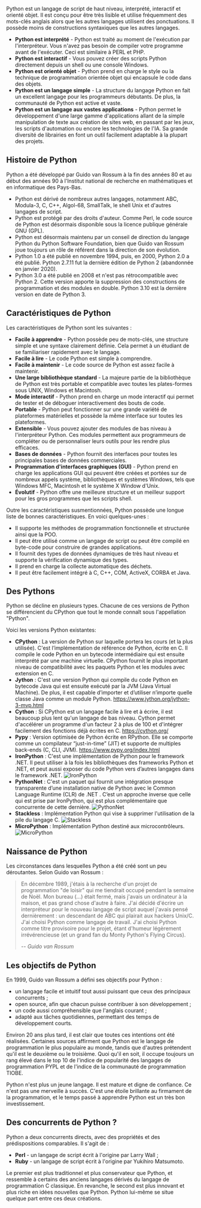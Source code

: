 Python est un langage de script de haut niveau, interprété, interactif et orienté objet. Il est conçu pour être très lisible et utilise fréquemment des mots-clés anglais alors que les autres langages utilisent des ponctuations. Il possède moins de constructions syntaxiques que les autres langages.

- **Python est interprété** - Python est traité au moment de l'exécution par l'interpréteur. Vous n'avez pas besoin de compiler votre programme avant de l'exécuter. Ceci est similaire à PERL et PHP.
- **Python est interactif** - Vous pouvez créer des scripts Python directement depuis un shell ou une console Windows.
- **Python est orienté objet** - Python prend en charge le style ou la technique de programmation orientée objet qui encapsule le code dans des objets.
- **Python est un langage simple** - La structure du langage Python en fait un excellent langage pour les programmeurs débutants. De plus, la communauté de Python est active et vaste.
- **Python est un langage aux vastes applications** - Python permet le développement d'une large gamme d'applications allant de la simple manipulation de texte aux création de sites web, en passant par les jeux, les scripts d'automation ou encore les technologies de l'IA. Sa grande diversité de librairies en font un outil facilement adaptable à la plupart des projets.

## Histoire de Python

Python a été développé par Guido van Rossum à la fin des années 80 et au début des années 90 à l'Institut national de recherche en mathématiques et en informatique des Pays-Bas.

- Python est dérivé de nombreux autres langages, notamment ABC, Modula-3, C, C++, Algol-68, SmallTalk, le shell Unix et d'autres langages de script.
- Python est protégé par des droits d'auteur. Comme Perl, le code source de Python est désormais disponible sous la licence publique générale GNU (GPL).
- Python est désormais maintenu par un conseil de direction du langage Python du Python Software Foundation, bien que Guido van Rossum joue toujours un rôle de référent dans la direction de son évolution.
- Python 1.0 a été publié en novembre 1994, puis, en 2000, Python 2.0 a été publié. Python 2.7.11 fut la dernière édition de Python 2 (abandonnée en janvier 2020).
- Python 3.0 a été publié en 2008 et n'est pas rétrocompatible avec Python 2. Cette version apporte la suppression des constructions de programmation et des modules en double. Python 3.10 est la dernière version en date de Python 3.

## Caractéristiques de Python

Les caractéristiques de Python sont les suivantes :

- **Facile à apprendre** - Python possède peu de mots-clés, une structure simple et une syntaxe clairement définie. Cela permet à un étudiant de se familiariser rapidement avec le langage.
- **Facile à lire** - Le code Python est simple à comprendre.
- **Facile à maintenir** - Le code source de Python est assez facile à maintenir.
- **Une large bibliothèque standard** - La majeure partie de la bibliothèque de Python est très portable et compatible avec toutes les plates-formes sous UNIX, Windows et Macintosh.
- **Mode interactif** - Python prend en charge un mode interactif qui permet de tester et de déboguer interactivement des bouts de code.
- **Portable** - Python peut fonctionner sur une grande variété de plateformes matérielles et possède la même interface sur toutes les plateformes.
- **Extensible** - Vous pouvez ajouter des modules de bas niveau à l'interpréteur Python. Ces modules permettent aux programmeurs de compléter ou de personnaliser leurs outils pour les rendre plus efficaces.
- **Bases de données** - Python fournit des interfaces pour toutes les principales bases de données commerciales.
- **Programmation d'interfaces graphiques (GUI)** - Python prend en charge les applications GUI qui peuvent être créées et portées sur de nombreux appels système, bibliothèques et systèmes Windows, tels que Windows MFC, Macintosh et le système X Window d'Unix.
- **Évolutif** - Python offre une meilleure structure et un meilleur support pour les gros programmes que les scripts shell.

Outre les caractéristiques susmentionnées, Python possède une longue liste de bonnes caractéristiques. En voici quelques-unes :

- Il supporte les méthodes de programmation fonctionnelle et structurée ainsi que la POO.
- Il peut être utilisé comme un langage de script ou peut être compilé en byte-code pour construire de grandes applications.
- Il fournit des types de données dynamiques de très haut niveau et supporte la vérification dynamique des types.
- Il prend en charge la collecte automatique des déchets.
- Il peut être facilement intégré à C, C++, COM, ActiveX, CORBA et Java.

## Des Pythons

Python se décline en plusieurs types. Chacune de ces versions de Python se différencient du CPython que tout le monde connaît sous l'appellation "Python". 

Voici les versions Python existantes:

- **CPython** : La version de Python sur laquelle portera les cours (et la plus utilisée). C'est l’implémentation de référence de Python, écrite en C. Il compile le code Python en un bytecode intermédiaire qui est ensuite interprété par une machine virtuelle. CPython fournit le plus important niveau de compatibilité avec les paquets Python et les modules avec extension en C.
- **Jython** : C'est une version Python qui compile du code Python en bytecode Java qui est ensuite exécuté par la JVM (Java Virtual Machine). De plus, il est capable d’importer et d’utiliser n’importe quelle classe Java comme un module Python. <a href="https://www.jython.org/jython-3-mvp.html" target="_blank" title="Jython">https://www.jython.org/jython-3-mvp.html</a>
- **Cython** :   Si CPython est un langage  facile à lire et à écrire,  il est beaucoup plus lent  qu'un langage de bas niveau.  Cython permet d'accélérer un programme d'un facteur 2 à plus de 100 et d'intégrer facilement des fonctions déjà écrites en C. <a href="https://cython.org/" target="_blank" title="Cython">https://cython.org/</a>
- **Pypy** : Version optimisée de Python écrite en RPython. Elle se comporte comme un compilateur “just-in-time” (JIT) et supporte de multiples back-ends (C, CLI, JVM). <a href="https://www.pypy.org/index.html" target="_blank" title="Pypy">https://www.pypy.org/index.html</a>
- **IronPython** : C'est une implémentation de Python pour le framework .NET. Il peut utiliser à la fois les bibliothèques des frameworks Python et .NET, et peut aussi exposer du code Python vers d’autres langages dans le framework .NET. ![IronPython](https://ironpython.net/)
- **PythonNet** : C'est un paquet qui fournit une intégration presque transparente d’une installation native de Python avec le Common Language Runtime (CLR) de .NET . C’est un approche inverse que celle qui est prise par IronPython, qui est plus complémentaire que concurrente de cette dernière. ![PythonNet](http://pythonnet.github.io/)
- **Stackless** : Implémentation Python qui vise à supprimer l'utilisation de la pile du langage C. ![Stackless](https://github.com/stackless-dev/stackless/wiki/)
- **MicroPython** : Implémentation Python destiné aux microcontrôleurs. ![MicroPython](https://micropython.fr/)

## Naissance de Python

Les circonstances dans lesquelles Python a été créé sont un peu déroutantes. Selon Guido van Rossum :

> En décembre 1989, j'étais à la recherche d'un projet de programmation "de loisir" qui me tiendrait occupé pendant la semaine de Noël. Mon bureau (...) était fermé, mais j'avais un ordinateur à la maison, et pas grand chose d'autre à faire. J'ai décidé d'écrire un interpréteur pour le nouveau langage de script auquel j'avais pensé dernièrement : un descendant de ABC qui plairait aux hackers Unix/C. J'ai choisi Python comme langage de travail. J'ai choisi Python comme titre provisoire pour le projet, étant d'humeur légèrement irrévérencieuse (et un grand fan du Monty Python's Flying Circus).
> 
> -- <cite>Guido van Rossum</cite>

## Les objectifs de Python

En 1999, Guido van Rossum a défini ses objectifs pour Python :

- un langage facile et intuitif tout aussi puissant que ceux des principaux concurrents ;
- open source, afin que chacun puisse contribuer à son développement ;
- un code aussi compréhensible que l'anglais courant ;
- adapté aux tâches quotidiennes, permettant des temps de développement courts.

Environ 20 ans plus tard, il est clair que toutes ces intentions ont été réalisées. Certaines sources affirment que Python est le langage de programmation le plus populaire au monde, tandis que d'autres prétendent qu'il est le deuxième ou le troisième.
Quoi qu'il en soit, il occupe toujours un rang élevé dans le top 10 de l'indice de popularité des langages de programmation PYPL et de l'indice de la communauté de programmation TIOBE.

Python n'est plus un jeune langage. Il est mature et digne de confiance. Ce n'est pas une merveille à succès. C'est une étoile brillante au firmament de la programmation, et le temps passé à apprendre Python est un très bon investissement.

## Des concurrents de Python ?

Python a deux concurrents directs, avec des propriétés et des prédispositions comparables. Il s'agit de :

- **Perl** - un langage de script écrit à l'origine par Larry Wall ;
- **Ruby** - un langage de script écrit à l'origine par Yukihiro Matsumoto.

Le premier est plus traditionnel et plus conservateur que Python, et ressemble à certains des anciens langages dérivés du langage de programmation C classique. En revanche, le second est plus innovant et plus riche en idées nouvelles que Python. Python lui-même se situe quelque part entre ces deux créations.
